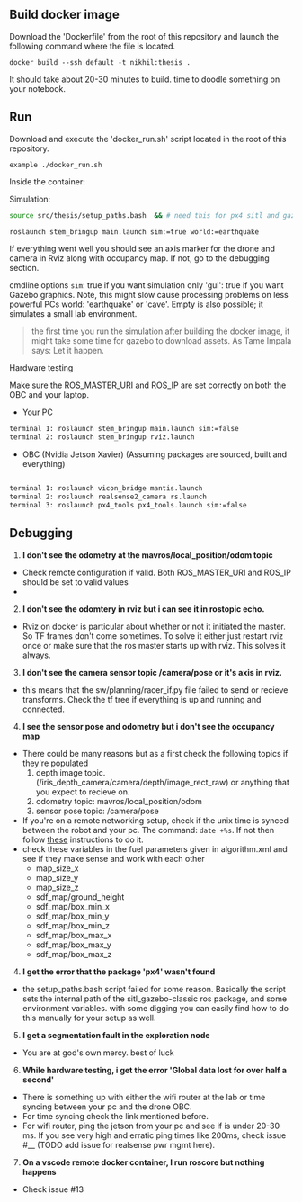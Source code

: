 

## Build docker image

Download the 'Dockerfile' from the root of this repository and launch the following command where the file is located.
```
docker build --ssh default -t nikhil:thesis .
```
It should take about 20-30 minutes to build. time to doodle something on your notebook.

## Run
Download and execute the 'docker_run.sh' script located in the root of this repository. 
```
example ./docker_run.sh 
```
Inside the container:

Simulation:
```bash
source src/thesis/setup_paths.bash  && # need this for px4 sitl and gazebo

roslaunch stem_bringup main.launch sim:=true world:=earthquake
```

If everything went well you should see an axis marker for the drone and camera in Rviz along with occupancy map. If not, go to the debugging section.

cmdline options
`sim`: true if you want simulation only
'gui': true if you want Gazebo graphics. Note, this might slow cause processing problems on less powerful PCs
world: 'earthquake' or 'cave'. Empty is also possible; it simulates a small lab environment.

> the first time you run the simulation after building the docker image, it might take some time for gazebo to download assets. As Tame Impala says: Let it happen.

Hardware testing

Make sure the ROS_MASTER_URI and ROS_IP are set correctly on both the OBC and your laptop.
- Your PC
```bash
terminal 1: roslaunch stem_bringup main.launch sim:=false
terminal 2: roslaunch stem_bringup rviz.launch
```

- OBC (Nvidia Jetson Xavier)
(Assuming packages are sourced, built and everything)
```bash

terminal 1: roslaunch vicon_bridge mantis.launch
terminal 2: roslaunch realsense2_camera rs.launch
terminal 3: roslaunch px4_tools px4_tools.launch sim:=false
```


## Debugging

1. **I don't see the odometry at the mavros/local_position/odom topic**
- Check remote configuration if valid. Both ROS_MASTER_URI and ROS_IP should be set to valid values
- 

2. **I don't see the odomtery in rviz but i can see it in rostopic echo.** 
- Rviz on docker is particular about whether or not it initiated the master. So TF frames don't come sometimes. To solve it either just restart rviz once or make sure that the ros master starts up with rviz. This solves it always.

3. **I don't see the camera sensor topic /camera/pose or it's axis in rviz.**
- this means that the sw/planning/racer_if.py file failed to send or recieve transforms. Check the tf tree if everything is up and running and connected.

4. **I see the sensor pose and odometry but i don't see the occupancy map**
- There could be many reasons but as a first check the following topics if they're populated
    1. depth image topic. (/iris_depth_camera/camera/depth/image_rect_raw) or anything that you expect to recieve on.
    2. odometry topic: mavros/local_position/odom
    3. sensor pose topic: /camera/pose
- If you're on a remote networking setup, check if the unix time is synced between the robot and your pc. The command: `date +%s`. If not then follow [these](https://github.com/cor-drone-dev/mantis-3-drone/blob/main/ros_multi_machine.md#time-synchronization) instructions to do it.
- check these variables in the fuel parameters given in algorithm.xml and see if they make sense and work with each other
    - map_size_x
    - map_size_y
    - map_size_z
    - sdf_map/ground_height
    - sdf_map/box_min_x
    - sdf_map/box_min_y
    - sdf_map/box_min_z
    - sdf_map/box_max_x
    - sdf_map/box_max_y
    - sdf_map/box_max_z

4. **I get the error that the package 'px4' wasn't found**
- the setup_paths.bash script failed for some reason. Basically the script sets the internal path of the sitl_gazebo-classic ros package, and some environment variables. with some digging you can easily find how to do this manually for your setup as well.

5. **I get a segmentation fault in the exploration node**
- You are at god's own mercy. best of luck

6. **While hardware testing, i get the error 'Global data lost for over half a second'**
- There is something up with either the wifi router at the lab or time syncing between your pc and the drone OBC. 
- For time syncing check the link mentioned before. 
- For wifi router, ping the jetson from your pc and see if is under 20-30 ms. If you see very high and erratic ping times like 200ms, check issue #__ (TODO add issue for realsense pwr mgmt here). 

7. **On a vscode remote docker container, I run roscore but nothing happens**
- Check issue #13

